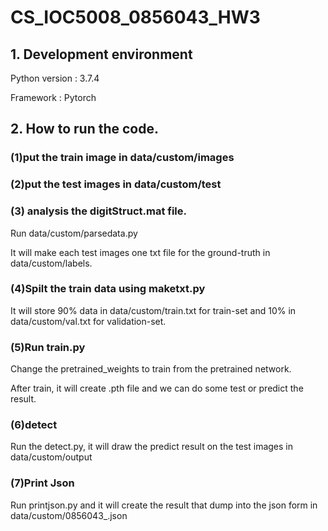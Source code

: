 # CS_IOC5008_0856043_HW3

## 1. Development environment
Python version : 3.7.4

Framework : Pytorch

## 2. How to run the code.
### (1)put the train image in data/custom/images

### (2)put the test images in data/custom/test

### (3) analysis the digitStruct.mat file.

Run data/custom/parsedata.py

It will make each test images one txt file for the ground-truth in data/custom/labels.

### (4)Spilt the train data using maketxt.py
It will store 90% data in data/custom/train.txt for train-set and 10% in data/custom/val.txt for validation-set.

### (5)Run train.py
Change the pretrained_weights to train from the pretrained network.

After train, it will create .pth file and we can do some test or predict the result.

### (6)detect
Run the detect.py, it will draw the predict result on the test images in data/custom/output

### (7)Print Json
Run printjson.py and it will create the result that dump into the json form in data/custom/0856043_.json
